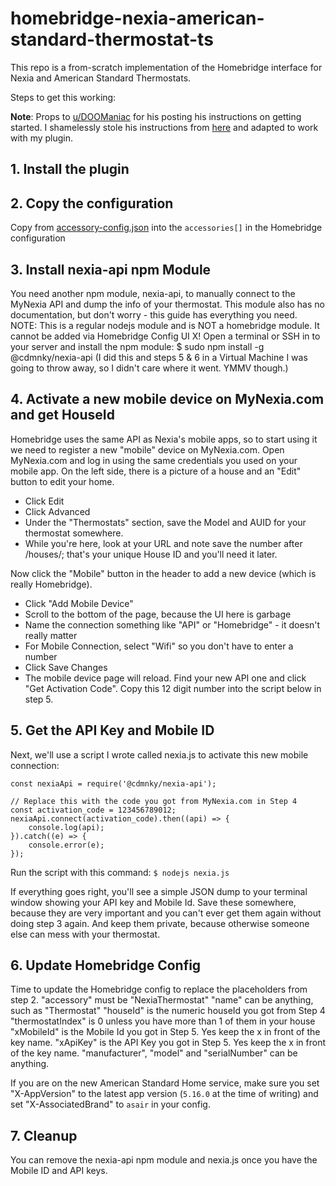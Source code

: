 # homebridge-nexia-american-standard-thermostat-ts

This repo is a from-scratch implementation of the Homebridge interface for Nexia and American Standard Thermostats.

Steps to get this working:

**Note**: Props to [u/DOOManiac](https://www.reddit.com/user/DOOManiac/) for his posting his instructions on getting started. I shamelessly stole his instructions from [here](https://www.reddit.com/r/homebridge/comments/ecp58p/howto_connect_nexia_thermostat_to_homebridge/) and adapted to work with my plugin.

## 1. Install the plugin
## 2. Copy the configuration
Copy from [accessory-config.json](accessory-config.json) into the ```accessories[]``` in the Homebridge configuration
## 3. Install nexia-api npm Module
You need another npm module, nexia-api, to manually connect to the MyNexia API and dump the info of your thermostat. This module also has no documentation, but don't worry - this guide has everything you need. NOTE: This is a regular nodejs module and is NOT a homebridge module. It cannot be added via Homebridge Config UI X!
Open a terminal or SSH in to your server and install the npm module:
$ sudo npm install -g @cdmnky/nexia-api
(I did this and steps 5 & 6 in a Virtual Machine I was going to throw away, so I didn't care where it went. YMMV though.)
## 4. Activate a new mobile device on MyNexia.com and get HouseId
Homebridge uses the same API as Nexia's mobile apps, so to start using it we need to register a new "mobile" device on MyNexia.com. Open MyNexia.com and log in using the same credentials you used on your mobile app.
On the left side, there is a picture of a house and an "Edit" button to edit your home.
- Click Edit
- Click Advanced
- Under the "Thermostats" section, save the Model and AUID for your thermostat somewhere.
- While you're here, look at your URL and note save the number after /houses/; that's your unique House ID and you'll need it later.

Now click the "Mobile" button in the header to add a new device (which is really Homebridge).
- Click "Add Mobile Device"
- Scroll to the bottom of the page, because the UI here is garbage
- Name the connection something like "API" or "Homebridge" - it doesn't really matter
- For Mobile Connection, select "Wifi" so you don't have to enter a number
- Click Save Changes
- The mobile device page will reload. Find your new API one and click "Get Activation Code". Copy this 12 digit number into the script below in step 5.

## 5. Get the API Key and Mobile ID
Next, we'll use a script I wrote called nexia.js to activate this new mobile connection:
```JS
const nexiaApi = require('@cdmnky/nexia-api');

// Replace this with the code you got from MyNexia.com in Step 4
const activation_code = 123456789012;
nexiaApi.connect(activation_code).then((api) => {
    console.log(api);
}).catch((e) => {
    console.error(e);
});
```

Run the script with this command:
```$ nodejs nexia.js```

If everything goes right, you'll see a simple JSON dump to your terminal window showing your API key and Mobile Id. Save these somewhere, because they are very important and you can't ever get them again without doing step 3 again. And keep them private, because otherwise someone else can mess with your thermostat.

## 6. Update Homebridge Config
Time to update the Homebridge config to replace the placeholders from step 2.
"accessory" must be "NexiaThermostat"
"name" can be anything, such as "Thermostat"
"houseId" is the numeric houseId you got from Step 4
"thermostatIndex" is 0 unless you have more than 1 of them in your house
"xMobileId" is the Mobile Id you got in Step 5. Yes keep the x in front of the key name.
"xApiKey" is the API Key you got in Step 5. Yes keep the x in front of the key name.
"manufacturer", "model" and "serialNumber" can be anything.

If you are on the new American Standard Home service, make sure you set "X-AppVersion" to the latest app version (`5.16.0` at the time of writing) and set "X-AssociatedBrand" to `asair` in your config.

## 7. Cleanup
You can remove the nexia-api npm module and nexia.js once you have the Mobile ID and API keys.


